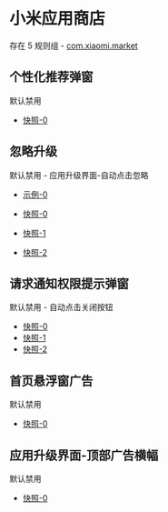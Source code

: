 # 小米应用商店

存在 5 规则组 - [com.xiaomi.market](/src/apps/com.xiaomi.market.ts)

## 个性化推荐弹窗

默认禁用

- [快照-0](https://i.gkd.li/import/13624971)

## 忽略升级

默认禁用 - 应用升级界面-自动点击忽略

- [示例-0](https://github.com/gkd-kit/subscription/assets/45487685/a3a61df9-7757-428e-b4fe-a960e09a0bbe)

- [快照-0](https://i.gkd.li/import/12674261)
- [快照-1](https://i.gkd.li/import/12674264)
- [快照-2](https://i.gkd.li/import/12674269)

## 请求通知权限提示弹窗

默认禁用 - 自动点击关闭按钮

- [快照-0](https://i.gkd.li/import/12714980)
- [快照-1](https://i.gkd.li/import/13197306)
- [快照-2](https://i.gkd.li/import/13691701)

## 首页悬浮窗广告

默认禁用

- [快照-0](https://i.gkd.li/import/13248808)

## 应用升级界面-顶部广告横幅

默认禁用

- [快照-0](https://i.gkd.li/import/13197334)
